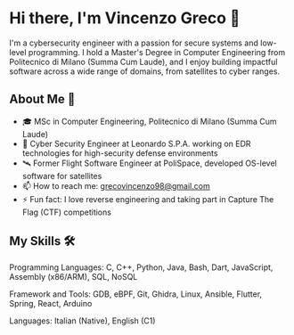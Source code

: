 # Hi there, I'm Vincenzo Greco 👋

I'm a cybersecurity engineer with a passion for secure systems and low-level programming. I hold a Master's Degree in Computer Engineering from Politecnico di Milano (Summa Cum Laude), and I enjoy building impactful software across a wide range of domains, from satellites to cyber ranges.

## About Me 🚀

- 🎓 MSc in Computer Engineering, Politecnico di Milano (Summa Cum Laude)
- 💼 Cyber Security Engineer at Leonardo S.P.A. working on EDR technologies for high-security defense environments
- 🛰 Former Flight Software Engineer at PoliSpace, developed OS-level software for satellites
- 📫 How to reach me: grecovincenzo98@gmail.com
- ⚡ Fun fact: I love reverse engineering and taking part in Capture The Flag (CTF) competitions


## My Skills 🛠️

Programming Languages: C, C++, Python, Java, Bash, Dart, JavaScript, Assembly (x86/ARM), SQL, NoSQL

Framework and Tools:  GDB, eBPF, Git, Ghidra, Linux, Ansible, Flutter, Spring, React, Arduino

Languages: Italian (Native), English (C1)
